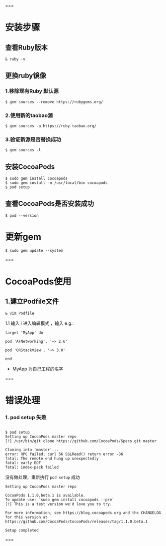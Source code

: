 
===

# 安装步骤

## 查看Ruby版本
```
& ruby -v

```

## 更换ruby镜像

### 1.移除现有Ruby 默认源
```
$ gem sources --remove https://rubygems.org/ 

```

### 2.使用新的taobao源
```
$ gem sources -a https://ruby.taobao.org/ 

```

### 3.验证新源是否替换成功
```
$ gem sources -l 

```



## 安装CocoaPods
```
$ sudo gem install cocoapods
$ sudo gem install -n /usr/local/bin cocoapods
$ pod setup

```

## 查看CocoaPods是否安装成功
```
$ pod --version

```

# 更新gem
```
$ sudo gem update --system 

```



===
# CocoaPods使用
## 1.建立Podfile文件
```
& vim Podfile

```
1.1 输入 i 进入编辑模式 ，输入 e.g.:

```
target 'MyApp' do

pod 'AFNetworking', '~> 2.6'

pod 'ORStackView', '~> 3.0'

end

```
* MyApp 为自己工程的名字



===

# 错误处理

### 1. pod setup 失败　

```

$ pod setup
Setting up CocoaPods master repo
[!] /usr/bin/git clone https://github.com/CocoaPods/Specs.git master

Cloning into 'master'...
error: RPC failed; curl 56 SSLRead() return error -36
fatal: The remote end hung up unexpectedly
fatal: early EOF
fatal: index-pack failed

```

没有做处理，重新执行 `pod setup` 成功

```
Setting up CocoaPods master repo

CocoaPods 1.1.0.beta.1 is available.
To update use: `sudo gem install cocoapods --pre`
[!] This is a test version we'd love you to try.

For more information, see https://blog.cocoapods.org and the CHANGELOG for this version at https://github.com/CocoaPods/CocoaPods/releases/tag/1.1.0.beta.1

Setup completed

```


===











